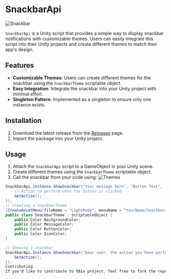 # SnackbarApi

![Snackbar](https://github.com/Namancoder80/Snackbar-For-Android-/assets/96739382/849d6c30-3b0c-405f-a4fd-5e10a00842ac)

`SnackbarApi` is a Unity script that provides a simple way to display snackbar notifications with customizable themes. Users can easily integrate this script into their Unity projects and create different themes to match their app's design.

## Features

- **Customizable Themes**: Users can create different themes for the snackbar using the `SnackbarTheme` scriptable object.
- **Easy Integration**: Integrate the snackbar into your Unity project with minimal effort.
- **Singleton Pattern**: Implemented as a singleton to ensure only one instance exists.

## Installation

1. Download the latest release from the [Releases](https://github.com/YourUsername/YourRepository/releases) page.
2. Import the package into your Unity project.

## Usage

1. Attach the `SnackbarApi` script to a GameObject in your Unity scene.
2. Create different themes using the `SnackbarTheme` scriptable object.
3. Call the snackbar from your code using:
![Themes](https://github.com/Namancoder80/Snackbar-For-Android-/assets/96739382/a1604452-9da1-47e3-a602-eb1b4db51414)
```csharp
SnackbarApi.Instance.ShowSnackbar("Your message here", "Button Text", () => {
    // Action to perform when the button is clicked
    GetAction();
});
// Creating a SnackbarTheme
[CreateAssetMenu(fileName = "LightMode", menuName = "YourName/Snackbar/Themes")]
public class SnackbarTheme : ScriptableObject {
    public Color BackgroundColor;
    public Color MessageColor;
    public Color ButtonColor;
    public Color IconColor;
}

// Showing a snackbar
SnackbarApi.Instance.ShowSnackbar("Dear user, the action you have performed is invalid", "Try Again", () => {
    GetAction();
});
Contributing
If you'd like to contribute to this project, feel free to fork the repository and submit a pull request.
